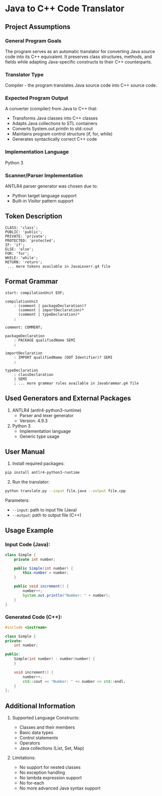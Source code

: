 # Java to C++ Code Translator
## Project Assumptions

### General Program Goals
The program serves as an automatic translator for converting Java source code into its C++ equivalent. It preserves class structures, methods, and fields while adapting Java-specific constructs to their C++ counterparts.

### Translator Type
Compiler - the program translates Java source code into C++ source code.

### Expected Program Output
A converter (compiler) from Java to C++ that:
- Transforms Java classes into C++ classes
- Adapts Java collections to STL containers
- Converts System.out.println to std::cout
- Maintains program control structure (if, for, while)
- Generates syntactically correct C++ code

### Implementation Language
Python 3

### Scanner/Parser Implementation
ANTLR4 parser generator was chosen due to:
- Python target language support
- Built-in Visitor pattern support

## Token Description
```antlr
CLASS: 'class';
PUBLIC: 'public';
PRIVATE: 'private';
PROTECTED: 'protected';
IF: 'if';
ELSE: 'else';
FOR: 'for';
WHILE: 'while';
RETURN: 'return';
 ... more tokens available in JavaLexerr.g4 file
```

## Format Grammar
```antlr
start: compilationUnit EOF;

compilationUnit
    : (comment | packageDeclaration)?
      (comment | importDeclaration)*
      (comment | typeDeclaration)*
    ;

comment: COMMENT;

packageDeclaration
    : PACKAGE qualifiedName SEMI
    ;

importDeclaration
    : IMPORT qualifiedName (DOT Identifier)? SEMI
    ;

typeDeclaration
    : classDeclaration
    | SEMI
    ; ... more grammar rules available in JavaGrammar.g4 file
```

## Used Generators and External Packages
1. ANTLR4 (antlr4-python3-runtime)
   - Parser and lexer generator
   - Version: 4.9.3
2. Python 3
   - Implementation language
   - Generic type usage

## User Manual
1. Install required packages:
```bash
pip install antlr4-python3-runtime
```

2. Run the translator:
```bash
python translate.py --input file.java --output file.cpp
```

Parameters:
- `--input`: path to input file (Java)
- `--output`: path to output file (C++)

## Usage Example

### Input Code (Java):
```java
class Simple {
    private int number;

    public Simple(int number) {
        this.number = number;
    }

    public void increment() {
        number++;
        System.out.println("Number: " + number);
    }
}

```

### Generated Code (C++):
```cpp
#include <iostream>

class Simple {
private:
    int number;

public:
    Simple(int number) : number(number) {
    }

    void increment() {
        number++;
        std::cout << "Number: " << number << std::endl;
    }
};

```

## Additional Information
1. Supported Language Constructs:
   - Classes and their members
   - Basic data types
   - Control statements
   - Operators
   - Java collections (List, Set, Map)

2. Limitations:
   - No support for nested classes
   - No exception handling
   - No lambda expression support
   - No for-each
   - No more advanced Java syntax support
